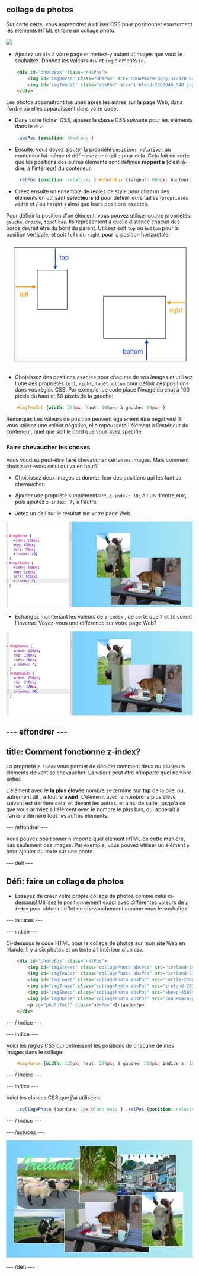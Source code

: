 ## collage de photos

Sur cette carte, vous apprendrez à utiliser CSS pour positionner exactement les éléments HTML et faire un collage photo.

![](images/photoCollageWithText_wide.png)

+ Ajoutez un `div` à votre page et mettez-y autant d'images que vous le souhaitez. Donnez les valeurs `div` et `img` elements `id`.

```html
    <div id="photoBox" class="relPos">
        <img id="imgHorse" class="absPos" src="connemara-pony-512028_640.jpg" alt="Connemara pony" />
        <img id="imgTeaCat" class="absPos" src="ireland-2360846_640.jpg" alt="Even cats drink tea in Ireland!" />
    </div>
```

Les photos apparaîtront les unes après les autres sur la page Web, dans l'ordre où elles apparaissent dans votre code.

+ Dans votre fichier CSS, ajoutez la classe CSS suivante pour les éléments dans le `div`: 

```css
    .absPos {position: absolue; }
```

+ Ensuite, vous devez ajouter la propriété `position: relative;` au conteneur lui-même et définissez une taille pour cela. Cela fait en sorte que les positions des autres éléments sont définies **rapport à** (c'est-à-dire, à l'intérieur) du conteneur.

```css
    .relPos {position: relative; } #photoBox {largeur: 800px; hauteur: 400px; }
```

+ Créez ensuite un ensemble de règles de style pour chacun des éléments en utilisant **sélecteurs id** pour définir leurs tailles (`propriétés width` et / ou `height` ) ainsi que leurs positions exactes.

Pour définir la position d'un élément, vous pouvez utiliser quatre propriétés: `gauche`, `droite`, `top`et `bas`. Ils représentent à quelle distance chacun des bords devrait être du bord du parent. Utilisez soit `top` ou `bottom` pour la position verticale, et soit `left` ou `right` pour la position horizontale.

![Diagramme montrant comment les propriétés haut, gauche, bas et droite se rapportent au conteneur parent](images/cssPositionProperties.png)

+ Choisissez des positions exactes pour chacune de vos images et utilisez l'une des propriétés `left`, `right`, `top`et `bottom` pour définir ces positions dans vos règles CSS. Par exemple, ce code place l'image du chat à 100 pixels du haut et 60 pixels de la gauche:

```css
    #imgTeaCat {width: 250px; haut: 100px; à gauche: 60px; }
```

Remarque: Les valeurs de position peuvent également être négatives! Si vous utilisez une valeur négative, elle repoussera l'élément à l'extérieur du conteneur, quel que soit le bord que vous avez spécifié.

### Faire chevaucher les choses

Vous voudrez peut-être faire chevaucher certaines images. Mais comment choisissez-vous celui qui va en haut?

+ Choisissez deux images et donnez-leur des positions qui les font se chevaucher.

+ Ajouter une propriété supplémentaire, `z-index: 10;` à l'un d'entre eux, puis ajoutez `z-index: 7;` à l'autre.

+ Jetez un oeil sur le résultat sur votre page Web.

![](images/horse10Cat7.png)

+ Échangez maintenant les valeurs de `z-index` , de sorte que `7` et `10` soient l'inverse. Voyez-vous une différence sur votre page Web?

![](images/horse7Cat10.png)

## \--- effondrer \---

## title: Comment fonctionne z-index?

La propriété `z-index` vous permet de décider comment deux ou plusieurs éléments doivent se chevaucher. La valeur peut être n'importe quel nombre entier.

L'élément avec le **la plus élevée** nombre se termine sur **top** de la pile, ou, autrement dit , à tout le **avant**. L'élément avec le nombre le plus élevé suivant est derrière cela, et devant les autres, et ainsi de suite, jusqu'à ce que vous arriviez à l'élément avec le nombre le plus bas, qui apparaît à l'arrière derrière tous les autres éléments.

\--- /effondrer \---

Vous pouvez positionner n'importe quel élément HTML de cette manière, pas seulement des images. Par exemple, vous pouvez utiliser un élément `p` pour ajouter du texte sur une photo.

\--- défi \---

## Défi: faire un collage de photos

+ Essayez de créer votre propre collage de photos comme celui ci-dessous! Utilisez le positionnement exact avec différentes valeurs de `z-index` pour obtenir l'effet de chevauchement comme vous le souhaitez.

\--- astuces \---

\--- indice \---

Ci-dessous le code HTML pour le collage de photos sur mon site Web en Irlande. Il y a six photos et un texte à l'intérieur d'un `div`.

```html
    <div id="photoBox" class="relPos">
        <img id="imgStreet" class="collagePhoto absPos" src="ireland-1474045_640.jpg" alt="Irish town" />
        <img id="imgTeaCat" class="collagePhoto absPos" src="ireland-2360846_640.jpg" alt="Even cats drink tea in Ireland!" />
        <img id="imgCoast" class="collagePhoto absPos" src="cattle-2369463_640.jpg" alt="Cows at the coast" />
        <img id="imgTrees" class="collagePhoto absPos" src="ireland-2614852_640.jpg" alt="Tree tunnel" />
        <img id="imgSheep" class="collagePhoto absPos" src="sheep-456989_640.jpg" alt="Sheep on the road" />
        <img id="imgHorse" class="collagePhoto absPos" src="connemara-pony-512028_640.jpg" alt="Connemara pony" />
        <p id="photoText" class="absPos">Irlande</p>
    </div>
```

\--- / indice \---

\--- indice \---

Voici les règles CSS qui définissent les positions de chacune de mes images dans le collage:

```css
    #imgHorse {width: 120px; haut: 200px; à gauche: 390px; indice z: 10; } #imgSheep {width: 200px; haut: 100px; à gauche: 20px; indice z: 8; } #imgCoast {width: 150px; haut: 250px; à gauche: 10px; indice z: 5; } #imgTrees {width: 110px; haut: 65px; à gauche: 205px; indice z: 9; } #imgTeaCat {width: 250px; haut: 210px; à gauche: 160px; indice z: 7; } #imgStreet {width: 180px; haut: 90px; à gauche: 310px; indice z: 6; } #photoText {font-famille: "brush script MT"; couleur: vert clair; taille de police: 4em; à gauche: 35px; haut: 15px; indice z: 20; }
```

\--- / indice \---

\--- indice \---

Voici les classes CSS que j'ai utilisées:

```css
    .collagePhoto {bordure: 1px blanc uni; } .relPos {position: relative; } .absPos {position: absolue; }
```

\--- / indice \---

\--- /astuces \---

![Collage de photos avec du texte sur le dessus](images/photoCollageExample.png)

\--- /défi \---